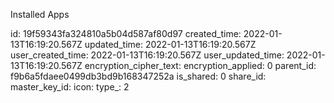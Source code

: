 Installed Apps

id: 19f59343fa324810a5b04d587af80d97
created_time: 2022-01-13T16:19:20.567Z
updated_time: 2022-01-13T16:19:20.567Z
user_created_time: 2022-01-13T16:19:20.567Z
user_updated_time: 2022-01-13T16:19:20.567Z
encryption_cipher_text: 
encryption_applied: 0
parent_id: f9b6a5fdaee0499db3bd9b168347252a
is_shared: 0
share_id: 
master_key_id: 
icon: 
type_: 2